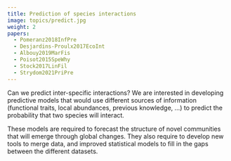 ```yaml
---
title: Prediction of species interactions
image: topics/predict.jpg
weight: 2
papers:
  - Pomeranz2018InfPre
  - Desjardins-Proulx2017EcoInt
  - Albouy2019MarFis
  - Poisot2015SpeWhy
  - Stock2017LinFil
  - Strydom2021PriPre
---
```


Can we predict inter-specific interactions? We are interested in developing
predictive models that would use different sources of information (functional
traits, local abundances, previous knowledge, ...) to predict the probability
that two species will interact.

<!--more-->

These models are required to forecast the
structure of novel communities that will emerge through global changes. They
also require to develop new tools to merge data, and improved statistical
models to fill in the gaps between the different datasets.
